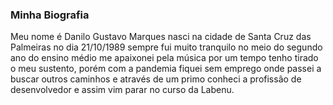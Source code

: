 ### Minha Biografia 
Meu nome é Danilo Gustavo Marques nasci na cidade de Santa Cruz das Palmeiras 
no dia 21/10/1989 
sempre fui muito tranquilo 
no meio do segundo ano do ensino médio me apaixonei pela música  por um tempo 
tenho tirado o meu sustento, porém com a pandemia fiquei sem emprego onde passei a buscar outros caminhos 
e através de um primo conheci a profissão de desenvolvedor e assim vim parar no curso da Labenu. 

